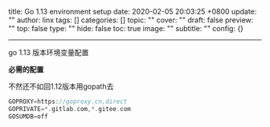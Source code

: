 title: Go 1.13 environment setup
date: 2020-02-05 20:03:25 +0800
update: ""
author: linx
tags: []
categories: []
topic: ""
cover: ""
draft: false
preview: ""
top: false
type: ""
hide: false
toc: true
image: ""
subtitle: ""
config: {}


---


go 1.13 版本环境变量配置
<!--more-->

**必需的配置** 

不然还不如回1.12版本用gopath去

```go
GOPROXY=https://goproxy.cn,direct
GOPRIVATE=*.gitlab.com,*.gitee.com
GOSUMDB=off
```
